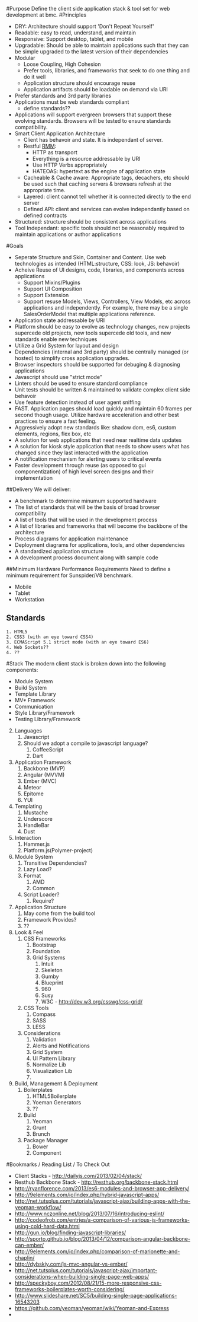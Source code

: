#Purpose
Define the client side application stack & tool set for web development at bmc.
#Principles
* DRY: Architecture should support 'Don't Repeat Yourself'
* Readable: easy to read, understand, and maintain
* Responsive: Support desktop, tablet, and mobile
* Upgradable: Should be able to maintain applications such that they can be simple upgraded to the latest version of their dependencies
* Modular 
	* Loose Coupling, High Cohesion
	* Prefer tools, libraries, and frameworks that seek to do one thing and do it well
	* Application structure should encourage reuse
	* Application artifacts should be loadable on demand via URI
* Prefer standards and 3rd party libraries
* Applications must be web standards compliant
	* define standards??
* Applications will support evergreen browsers that support these evolving standards.  Browsers will be tested to ensure standards compatibility. 
* Smart Client Application Architecture
	* Client has behavoir and state.  It is independant of server.
	* Restful [RMM](http://martinfowler.com/articles/richardsonMaturityModel.html):
		* HTTP as transport
		* Everything is a resource addressable by URI
		* Use HTTP Verbs appropriately
		* HATEOAS: hypertext as the engine of application state 
	* Cacheable & Cache aware: Appropriate tags, decachers, etc should be used such that caching servers & browsers refresh at the appropriate time.
	* Layered: client cannot tell whether it is connected directly to the end server
	* Defined API: client and services can evolve independantly based on defined contracts
* Structured: structure should be consistent across applications
* Tool Independant: specific tools should not be reasonably required to maintain applications or author applications

#Goals
* Seperate Structure and Skin, Container and Content. Use web technologies as intended (HTML:structure, CSS: look, JS: behavoir)
* Acheive Reuse of UI designs, code, libraries, and components across applications
	* Support Mixins/Plugins
	* Support UI Composition
	* Support Extension
	* Support resuse Models, Views, Controllers, View Models, etc across applications and independently.  For example, there may be a single SalesOrderModel that multiple applications reference.
* Application state addressable by URI
* Platform should be easy to evolve as technology changes, new projects supercede old projects, new tools supercede old tools, and new standards enable new techniques
* Utilize a Grid System for layout and design
* Dependencies (internal and 3rd party) should be centrally managed (or hosted) to simplify cross application upgrades.
* Browser inspectors should be supported for debuging & diagnosing applications
* Javascript should use "strict mode"
* Linters should be used to ensure standard compliance
* Unit tests should be written & maintained to validate complex client side behavoir
* Use feature detection instead of user agent sniffing
* FAST.  Application pages should load quickly and maintain 60 frames per second though usage. Utilize hardware acceleration and other best practices to ensure a fast feeling.
* Aggressively adopt new standards like: shadow dom, es6, custom elements, regions, flex box, etc
* A solution for web applications that need near realtime data updates
* A solution for kiosk style application that needs to show users what has changed since they last interacted with the application
* A notification mechanism for alerting users to critical events
* Faster development through reuse (as opposed to gui componentization) of high level screen designs and their implementation

##Delivery
We will deliver:
* A benchmark to determine minumum supported hardware
* The list of standards that will be the basis of broad browser compatibility
* A list of tools that will be used in the development process
* A list of libraries and frameworks that will become the backbone of the architecture
* Process diagrams for application maintenance
* Deployment diagrams for applications, tools, and other dependencies
* A standardized application structure
* A development process document along with sample code

##Minimum Hardware Performance Requirements
Need to define a minimum requirement for Sunspider/V8 benchmark.
* Mobile
* Tablet
* Workstation

## Standards
	1. HTML5
	2. CSS3 (with an eye toward CSS4)
	3. ECMAScript 5.1 strict mode (with an eye toward ES6) 
	4. Web Sockets??
	4. ??


#Stack
The modern client stack is broken down into the following components:
* Module System
* Build System
* Template Library
* MV* Framework
* Communication
* Style Library/Framework
* Testing Library/Framework
2. Languages
	1. Javascript
	2. Should we adopt a compile to javascript language?
		1. CoffeeScript
		2. Dart
3. Application Framework
	1. Backbone (MVP)
	2. Angular (MVVM)
	3. Ember (MVC)
	4. Meteor
	5. Epitome
	6. YUI
4. Templating
	1. Mustache
	2. Underscore
	3. HandleBar
	4. Dust
5. Interaction
	1. Hammer.js
	2. Platform.js(Polymer-project)
4. Module System
	1. Transitive Dependencies?
	2. Lazy Load?
	3. Format
		1. AMD
		2. Common
	4. Script Loader?
		1. Require?
5. Application Structure
	1. May come from the build tool
	2. Framework Provides?
	2. ??
6. Look & Feel
	1. CSS Frameworks
		1. Bootstrap
		2. Foundation
		3. Grid Systems
			1. Intuit
			2. Skeleton
			3. Gumby
			4. Blueprint
			5. 960
			6. Susy
			7. W3C - http://dev.w3.org/csswg/css-grid/
	2. CSS Tools
		1. Compass
		2. SASS
		3. LESS
	3. Considerations
		1. Validation
		2. Alerts and Notifications
		3. Grid System
		4. UI Pattern Library
		5. Normalize Lib
		6. Visualization Lib
		7. 
7. Build, Management & Deployment
	1. Boilerplates
		1. HTML5Boilerplate
		2. Yoeman Generators
		2. ??
	2. Build
		1. Yeoman
		2. Grunt
		3. Brunch
	3. Package Manager
		1. Bower
		2. Component


#Bookmarks / Reading List / To Check Out
* Client Stacks - http://dailyjs.com/2013/02/04/stack/
* Resthub Backbone Stack - http://resthub.org/backbone-stack.html
* http://ryanflorence.com/2013/es6-modules-and-browser-app-delivery/
* http://9elements.com/io/index.php/hybrid-javascript-apps/
* http://net.tutsplus.com/tutorials/javascript-ajax/building-apps-with-the-yeoman-workflow/
* http://www.nczonline.net/blog/2013/07/16/introducing-eslint/
* http://codeofrob.com/entries/a-comparison-of-various-js-frameworks-using-cold-hard-data.html
* http://gun.io/blog/finding-javascript-libraries/
* http://sporto.github.io/blog/2013/04/12/comparison-angular-backbone-can-ember/
* http://9elements.com/io/index.php/comparison-of-marionette-and-chaplin/
* http://dybskiy.com/js-mvc-angular-vs-ember/
* http://net.tutsplus.com/tutorials/javascript-ajax/important-considerations-when-building-single-page-web-apps/
* http://speckyboy.com/2012/08/21/15-more-responsive-css-frameworks-boilerplates-worth-considering/
* http://www.slideshare.net/SC5/building-single-page-applications-16543203
* https://github.com/yeoman/yeoman/wiki/Yeoman-and-Express
* 

